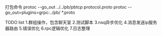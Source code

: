 打包命令
protoc --go_out ../../pb/pbtcp protocol.proto
protoc --go_out=plugins=grpc:../pb/ *.proto

TODO list
1.群组操作，包含聊天室 
2.测试脚本 
3.nsq异步优化 
4.消息发送ip服务器路由 
5.错误优化 
6.rpc逻辑优化 
7.日志整理 